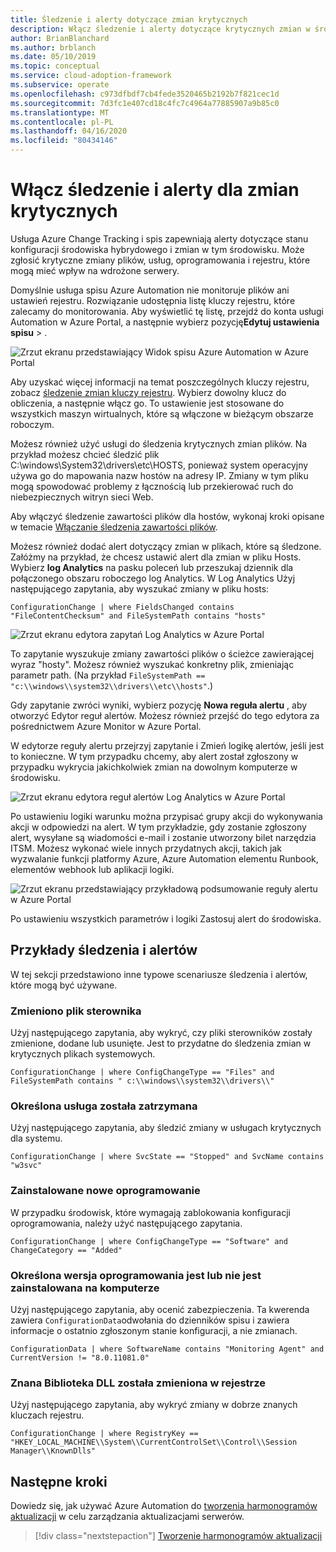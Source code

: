 ```yaml
---
title: Śledzenie i alerty dotyczące zmian krytycznych
description: Włącz śledzenie i alerty dotyczące krytycznych zmian w środowisku hybrydowym za pomocą usługi Azure Change Tracking i spisu.
author: BrianBlanchard
ms.author: brblanch
ms.date: 05/10/2019
ms.topic: conceptual
ms.service: cloud-adoption-framework
ms.subservice: operate
ms.openlocfilehash: c973dfbdf7cb4fede3520465b2192b7f821cec1d
ms.sourcegitcommit: 7d3fc1e407cd18c4fc7c4964a77885907a9b85c0
ms.translationtype: MT
ms.contentlocale: pl-PL
ms.lasthandoff: 04/16/2020
ms.locfileid: "80434146"
---
```

<!-- cSpell:ignore HKEY kusto -->

# <a name="enable-tracking-and-alerting-for-critical-changes"></a>Włącz śledzenie i alerty dla zmian krytycznych

Usługa Azure Change Tracking i spis zapewniają alerty dotyczące stanu konfiguracji środowiska hybrydowego i zmian w tym środowisku. Może zgłosić krytyczne zmiany plików, usług, oprogramowania i rejestru, które mogą mieć wpływ na wdrożone serwery.

Domyślnie usługa spisu Azure Automation nie monitoruje plików ani ustawień rejestru. Rozwiązanie udostępnia listę kluczy rejestru, które zalecamy do monitorowania. Aby wyświetlić tę listę, przejdź do konta usługi Automation w Azure Portal, a następnie wybierz pozycję**Edytuj ustawienia** **spisu** > .

![Zrzut ekranu przedstawiający Widok spisu Azure Automation w Azure Portal](./media/change-tracking1.png)

Aby uzyskać więcej informacji na temat poszczególnych kluczy rejestru, zobacz [śledzenie zmian kluczy rejestru](https://docs.microsoft.com/azure/automation/automation-change-tracking#registry-key-change-tracking). Wybierz dowolny klucz do obliczenia, a następnie włącz go. To ustawienie jest stosowane do wszystkich maszyn wirtualnych, które są włączone w bieżącym obszarze roboczym.

Możesz również użyć usługi do śledzenia krytycznych zmian plików. Na przykład możesz chcieć śledzić plik C:\windows\System32\drivers\etc\HOSTS, ponieważ system operacyjny używa go do mapowania nazw hostów na adresy IP. Zmiany w tym pliku mogą spowodować problemy z łącznością lub przekierować ruch do niebezpiecznych witryn sieci Web.

Aby włączyć śledzenie zawartości plików dla hostów, wykonaj kroki opisane w temacie [Włączanie śledzenia zawartości plików](https://docs.microsoft.com/azure/automation/change-tracking-file-contents#enable-file-content-tracking).

Możesz również dodać alert dotyczący zmian w plikach, które są śledzone. Załóżmy na przykład, że chcesz ustawić alert dla zmian w pliku Hosts. Wybierz **log Analytics** na pasku poleceń lub przeszukaj dziennik dla połączonego obszaru roboczego log Analytics. W Log Analytics Użyj następującego zapytania, aby wyszukać zmiany w pliku hosts:

```kusto
ConfigurationChange | where FieldsChanged contains "FileContentChecksum" and FileSystemPath contains "hosts"
```

![Zrzut ekranu edytora zapytań Log Analytics w Azure Portal](./media/change-tracking2.png)

To zapytanie wyszukuje zmiany zawartości plików o ścieżce zawierającej wyraz "hosty". Możesz również wyszukać konkretny plik, zmieniając parametr path. (Na przykład `FileSystemPath ==  "c:\\windows\\system32\\drivers\\etc\\hosts"`.)
  
Gdy zapytanie zwróci wyniki, wybierz pozycję **Nowa reguła alertu** , aby otworzyć Edytor reguł alertów. Możesz również przejść do tego edytora za pośrednictwem Azure Monitor w Azure Portal.

W edytorze reguły alertu przejrzyj zapytanie i Zmień logikę alertów, jeśli jest to konieczne. W tym przypadku chcemy, aby alert został zgłoszony w przypadku wykrycia jakichkolwiek zmian na dowolnym komputerze w środowisku.

![Zrzut ekranu edytora reguł alertów Log Analytics w Azure Portal](./media/change-tracking3.png)

Po ustawieniu logiki warunku można przypisać grupy akcji do wykonywania akcji w odpowiedzi na alert. W tym przykładzie, gdy zostanie zgłoszony alert, wysyłane są wiadomości e-mail i zostanie utworzony bilet narzędzia ITSM. Możesz wykonać wiele innych przydatnych akcji, takich jak wyzwalanie funkcji platformy Azure, Azure Automation elementu Runbook, elementów webhook lub aplikacji logiki.

![Zrzut ekranu przedstawiający przykładową podsumowanie reguły alertu w Azure Portal](./media/change-tracking4.png)

Po ustawieniu wszystkich parametrów i logiki Zastosuj alert do środowiska.

## <a name="tracking-and-alerting-examples"></a>Przykłady śledzenia i alertów

W tej sekcji przedstawiono inne typowe scenariusze śledzenia i alertów, które mogą być używane.

### <a name="driver-file-changed"></a>Zmieniono plik sterownika

Użyj następującego zapytania, aby wykryć, czy pliki sterowników zostały zmienione, dodane lub usunięte. Jest to przydatne do śledzenia zmian w krytycznych plikach systemowych.

  ```kusto
  ConfigurationChange | where ConfigChangeType == "Files" and FileSystemPath contains " c:\\windows\\system32\\drivers\\"
  ```

### <a name="specific-service-stopped"></a>Określona usługa została zatrzymana

Użyj następującego zapytania, aby śledzić zmiany w usługach krytycznych dla systemu.

  ```kusto
  ConfigurationChange | where SvcState == "Stopped" and SvcName contains "w3svc"
  ```

### <a name="new-software-installed"></a>Zainstalowane nowe oprogramowanie

W przypadku środowisk, które wymagają zablokowania konfiguracji oprogramowania, należy użyć następującego zapytania.

  ```kusto
  ConfigurationChange | where ConfigChangeType == "Software" and ChangeCategory == "Added"
  ```

### <a name="specific-software-version-is-or-isnt-installed-on-a-machine"></a>Określona wersja oprogramowania jest lub nie jest zainstalowana na komputerze

Użyj następującego zapytania, aby ocenić zabezpieczenia. Ta kwerenda zawiera `ConfigurationData`odwołania do dzienników spisu i zawiera informacje o ostatnio zgłoszonym stanie konfiguracji, a nie zmianach.

  ```kusto
  ConfigurationData | where SoftwareName contains "Monitoring Agent" and CurrentVersion != "8.0.11081.0"
  ```

### <a name="known-dll-changed-through-the-registry"></a>Znana Biblioteka DLL została zmieniona w rejestrze

Użyj następującego zapytania, aby wykryć zmiany w dobrze znanych kluczach rejestru.

  ```kusto
  ConfigurationChange | where RegistryKey == "HKEY_LOCAL_MACHINE\\System\\CurrentControlSet\\Control\\Session Manager\\KnownDlls"
  ```

## <a name="next-steps"></a>Następne kroki

Dowiedz się, jak używać Azure Automation do [tworzenia harmonogramów aktualizacji](./update-schedules.md) w celu zarządzania aktualizacjami serwerów.

> [!div class="nextstepaction"]
> [Tworzenie harmonogramów aktualizacji](./update-schedules.md)
